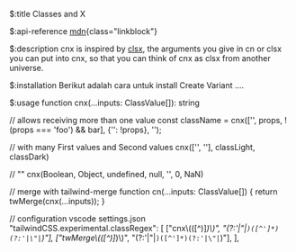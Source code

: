 $:title
Classes and X

$:api-reference
[mdn](https://developer.mozilla.org/en-US/docs/Web/API/Element/classList#examples){class="linkblock"}

$:description
cnx is inspired by [clsx](https://www.npmjs.com/package/clsx), the arguments you give in cn or clsx you can put into cnx, so that you can think of cnx as clsx from another universe.

$:installation
Berikut adalah cara untuk install Create Variant ....

$:usage
function cnx(...inputs: ClassValue[]): string

// allows receiving more than one value
  const className = cnx(['', props, !(props === 'foo') && bar], {'': !props}, '');

// with many First values ​​and Second values
  cnx(['', ''], classLight, classDark)

// ""
  cnx(Boolean, Object, undefined, null, '', 0, NaN)

// merge with tailwind-merge
  function cn(...inputs: ClassValue[]) {
    return twMerge(cnx(...inputs));
  }

// configuration vscode settings.json
  "tailwindCSS.experimental.classRegex": [
    ["cnx\\(([^)]*)\\)", "(?:'|\"|`)([^']*)(?:'|\"|`)"],
    ["twMerge\\(([^)]*)\\)", "(?:'|\"|`)([^']*)(?:'|\"|`)"],
  ],